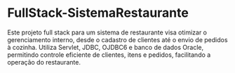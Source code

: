 # FullStack-SistemaRestaurante
Este projeto full stack para um sistema de restaurante visa otimizar o gerenciamento interno, desde o cadastro de clientes até o envio de pedidos à cozinha. Utiliza Servlet, JDBC, OJDBC6 e banco de dados Oracle, permitindo controle eficiente de clientes, itens e pedidos, facilitando a operação do restaurante.
